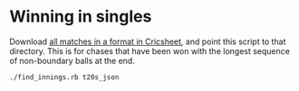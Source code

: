 # Winning in singles

Download [all matches in a format in Cricsheet][cricsheet], and point
this script to that directory. This is for chases that have been won
with the longest sequence of non-boundary balls at the end.

```shell
./find_innings.rb t20s_json
```

[cricsheet]: https://cricsheet.org/downloads/
